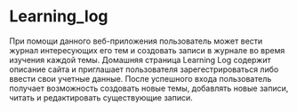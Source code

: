 # Learning_log
При помощи данного веб-приложения пользователь может вести журнал интересующих его тем и создовать записи в журнале
во время изучения каждой темы. Домашняя страница Learning Log содержит описание сайта и приглашает пользователя
зарегестрироваться либо ввести свои учетные данные. После успешного входа пользователь получает возможность
создовать новые темы, добавлять новые записи, читать и редактировать существующие записи.
